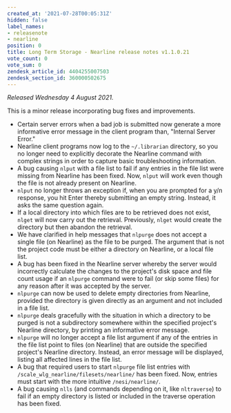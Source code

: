 ```yaml
---
created_at: '2021-07-28T00:05:31Z'
hidden: false
label_names:
- releasenote
- nearline
position: 0
title: Long Term Storage - Nearline release notes v1.1.0.21
vote_count: 0
vote_sum: 0
zendesk_article_id: 4404255007503
zendesk_section_id: 360000502675
---
```


*Released Wednesday 4 August 2021.*

This is a minor release incorporating bug fixes and improvements.

-   Certain server errors when a bad job is submitted now generate a
    more informative error message in the client program than, "Internal
    Server Error."
-   Nearline client programs now log to the `~/.librarian` directory, so
    you no longer need to explicitly decorate the Nearline command with
    complex strings in order to capture basic troubleshooting
    information.
-   A bug causing `nlput` with a file list to fail if any entries in the
    file list were missing from Nearline has been fixed. Now, `nlput`
    will work even though the file is not already present on Nearline.
-   `nlput` no longer throws an exception if, when you are prompted for
    a y/n response, you hit Enter thereby submitting an empty string.
    Instead, it asks the same question again.
-   If a local directory into which files are to be retrieved does not
    exist, `nlget` will now carry out the retrieval. Previously, `nlget`
    would create the directory but then abandon the retrieval.
-   We have clarified in help messages that `nlpurge` does not accept a
    single file (on Nearline) as the file to be purged. The argument
    that is not the project code must be either a directory on Nearline,
    or a local file list.
-   A bug has been fixed in the Nearline server whereby the server would
    incorrectly calculate the changes to the project's disk space and
    file count usage if an `nlpurge` command were to fail (or skip some
    files) for any reason after it was accepted by the server.
-   `nlpurge` can now be used to delete empty directories from Nearline,
    provided the directory is given directly as an argument and not
    included in a file list.
-   `nlpurge` deals gracefully with the situation in which a directory
    to be purged is not a subdirectory somewhere within the specified
    project's Nearline directory, by printing an informative error
    message.
-   `nlpurge` will no longer accept a file list argument if any of the
    entries in the file list point to files (on Nearline) that are
    outside the specified project's Nearline directory. Instead, an
    error message will be displayed, listing all affected lines in the
    file list.
-   A bug that required users to start `nlpurge` file list entries with
    `/scale_wlg_nearline/filesets/nearline/` has been fixed. Now,
    entries must start with the more intuitive `/nesi/nearline/`.
-   A bug causing `nlls` (and commands depending on it, like
    `nltraverse`) to fail if an empty directory is listed or included in
    the traverse operation has been fixed.
